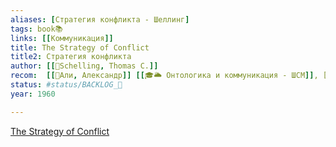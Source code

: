 ```yaml
---
aliases: [Стратегия конфликта - Шеллинг]
tags: book📚
links: [[Коммуникация]] 
title: The Strategy of Conflict
title2: Стратегия конфликта
author: [[👤Schelling, Thomas C.]]
recom:  [[👤Али, Александр]] [[🎓🌥️ Онтологика и коммуникация - ШСМ]], [[👤Ravikant, Naval|Навал Равикант]]
status: #status/BACKLOG_🌰
year: 1960

---
```


[The Strategy of Conflict](https://www.goodreads.com/book/show/317330.The_Strategy_of_Conflict)


